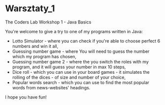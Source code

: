 # Warsztaty_1

The Coders Lab Workshop 1 - Java Basics

You're welcome to give a try to one of my programs written in Java:
- Lotto Simulator - where you can check if you're able to choose perfect 6 numbers and win it all,
- Guessing number game - where You will need to guess the number which my program has chosen,
- Guessing number game 2 - where the you switch the roles with my program, and it will guess your number in max 10 steps,
- Dice roll - which you can use in your board games - it simulates the rolling of the dices - of size and number of your choice,
- Popular words search - which you can use to find the most popular words from news-websites' headings.

I hope you have fun!
